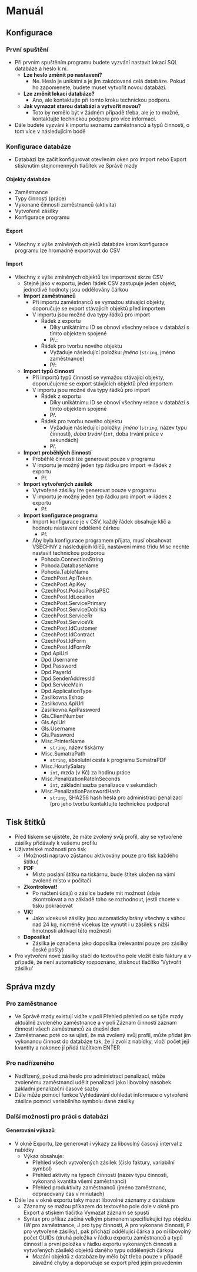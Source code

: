 # Manuál
## Konfigurace
### První spuštění
- Při prvním spuštěním programu budete vyzvání nastavit lokaci SQL databáze a heslo k ní.
	- **Lze heslo změnit po nastavení?**
		- Ne. Heslo je unikátní a je jim zakódovaná celá databáze. Pokud ho zapomenete, budete muset vytvořit novou databázi.
	- **Lze změnit lokaci databáze?**
		- Ano, ale kontaktujte při tomto kroku technickou podporu.
	- **Jak vymazat starou databázi a vytvořit novou?**
		- Toto by nemělo být v žádném případě třeba, ale je to možné, kontaktujte technickou podporu pro více informací.
- Dále budete vyzváni k importu seznamu zaměstnanců a typů činností, o tom více v následujícím bodě

### Konfigurace databáze
- Databázi lze začít konfigurovat otevřením oken pro Import nebo Export stisknutím stejnomenných tlačítek ve Správě mzdy

#### Objekty databáze
- Zaměstnance
- Typy činností (práce)
- Vykonané činnosti zaměstnanců (aktivita)
- Vytvořené zásilky
- Konfigurace programu

#### Export
- Všechny z výše zmíněných objektů databáze krom konfigurace programu lze hromadně exportovat do CSV

#### Import
- Všechny z výše zmíněných objektů lze importovat skrze CSV
	- Stejně jako v exportu, jeden řádek CSV zastupuje jeden objekt, jednotlivé hodnoty jsou oddělovány čárkou
	- **Import zaměstnanců**
		- Při importu zaměstnanců se vymažou stávající objekty, doporučuje se export stávajícíh objektů před importem
		- V importu jsou možné dva typy řádků pro import
			- Řádek z exportu
				- Díky unikátnímu ID se obnoví všechny relace v databázi s tímto objektem spojené
				- Př.: 
			- Řádek pro tvorbu nového objektu
				- Vyžaduje následující položku: *jméno* (`string`, jméno zaměstnance)
				- Př: 
	- **Import typů činností**
		- Při importů typů činností se vymažou stávající objekty, doporučujeme se export stávjících objektů před importem
		- V importu jsou možné dva typy řádků pro import
			- Řádek z exportu
				- Díky unikátnímu ID se obnoví všechny relace v databázi s tímto objektem spojené
				- Př. 
			- Řádek pro tvorbu nového objektu
				- Vyžaduje následující položky: *jméno* (`string`, název typu činností), *doba trvání* (`int`, doba trvání práce v sekundách)
				- Př. 
	- **Import proběhlých činností**
		- Proběhlé činnosti lze generovat pouze v programu
		- V importu je možný jeden typ řádku pro import => řádek z exportu
			- Př. 
	- **Import vytvořených zásilek**
		- Vytvořené zásilky lze generovat pouze v programu
		- V importu je možný jeden typ řádku pro import => řádek z exportu
			- Př. 
	- **Import konfigurace programu**
		- Import konfigurace je v CSV, každý řádek obsahuje klíč a hodnotu nastavení oddělené čárkou
			- Př. 
		- Aby byla konfigurace programem přijata, musí obsahovat VŠECHNY z následujícíh klíčů, nastavení mimo třídu Misc nechte nastavit technickou podporou
			- Pohoda.ConnectionString
			- Pohoda.DatabaseName
			- Pohoda.TableName
			- CzechPost.ApiToken
			- CzechPost.ApiKey
			- CzechPost.PodaciPostaPSC
			- CzechPost.IdLocation
			- CzechPost.ServicePrimary
			- CzechPost.ServiceDobirka
			- CzechPost.ServiceRr
			- CzechPost.ServiceVk
			- CzechPost.IdCustomer
			- CzechPost.IdContract
			- CzechPost.IdForm
			- CzechPost.IdFormRr
			- Dpd.ApiUrl
			- Dpd.Username
			- Dpd.Password
			- Dpd.PayerId
			- Dpd.SenderAddressId
			- Dpd.ServiceMain
			- Dpd.ApplicationType
			- Zasilkovna.Eshop
			- Zasilkovna.ApiUrl
			- Zasilkovna.ApiPassword
			- Gls.ClientNumber
			- Gls.ApiUrl
			- Gls.Username
			- Gls.Password
			- Misc.PrinterName
				- `string`, název tiskárny
			- Misc.SumatraPath
				- `string`, absolutní cesta k programu SumatraPDF
			- Misc.HourlySalary
				- `int`, mzda (v Kč) za hodinu práce
			- Misc.PenalizationRateInSeconds
				- `int`, základní sazba penalizace v sekundách
			- Misc.PenalizationPasswordHash
				- `string`, SHA256 hash hesla pro administraci penalizací (pro jeho tvorbu kontaktujte technickou podporu)

## Tisk štítků
- Před tiskem se ujistěte, že máte zvolený svůj profil, aby se vytvořené zásilky přidávaly k vašemu profilu
- Uživatelské možnosti pro tisk
	- (Možnosti napravo zůstanou aktivovány pouze pro tisk každého štítku)
	- **PDF**
		- Místo poslání štítku na tiskárnu, bude štítek uložen na vámi zvolené místo v počítači
	- **Zkontrolovat!**
		- Po načtení údajů o zásilce budete mít možnost údaje zkontrolovat a na základě toho se rozhodnout, jestli chcete v tisku pokračovat
	- **VK!**
		- Jako vícekusé zásilky jsou automaticky brány všechny s váhou nad 24 kg, nicméně vícekus lze vynutit i u zásilek s nižší hmotností aktivací této možnosti
	- **Doposílka!**
		- Zásilka je označena jako doposílka (relevantní pouze pro zásilky české pošty)
- Pro vytvoření nové zásilky stačí do textového pole vložit číslo faktury a v případě, že není automaticky rozpoznáno, stisknout tlačítko 'Vytvořit zásilku'

## Správa mzdy
### Pro zaměstnance
- Ve Správě mzdy existují vidíte v poli Přehled přehled co se týče mzdy aktuálně zvoleného zaměstnance a v poli Záznam činností záznam činností všech zaměstnanců za dnešní den
- Zaměstnanec poté co se ujistí, že má zvolený svůj profil, může přidat jím vykonanou činnost do databáze tak, že jí zvolí z nabídky, vloží počet její kvantity a nakonec jí přidá tlačítkem ENTER

### Pro nadřízeného
- Nadřízený, pokud zná heslo pro administraci penalizací, může zvolenému zaměstnanci udělit penalizaci jako libovolný násobek základní penalizační časové sazby
- Dále může pomocí funkce Vyhledávání dohledat informace o vytvořené zásilce pomocí variabilního symbolu dané zásilky

### Další možnosti pro práci s databází
#### Generování výkazů
- V okně Exportu, lze generovat i výkazy za libovolný časový interval z nabídky
	- Výkaz obsahuje:
		- Přehled všech vytvořených zásilek (číslo faktury, variabilní symbol)
		- Přehled aktivity na typech činností (název typu činnosti, vykonaná kvantita všemi zaměstnanci)
		- Přehled produktivity zaměstnanců (jméno zaměstnanc, odpracovaný čas v minutách)
- Dále lze v okně exportu taky mazat libovolné záznamy z databáze
	- Záznamy se mažou příkazem do textového pole dole v okně pro Export a stiskem tlačítka Vymazat záznam se spustí
	- Syntax pro příkaz začíná velkým písmenem specifiukující typ objektu (W pro zaměstnance, J pro typy činností, A pro vykonané činnosti, P pro vytvořené zásilky), pak přichází oddělující čárka a po ní libovolný počet GUIDs (druhá položka v řádku exportu zaměstnanců a typů činností a první položka v řádku exportu vykonaných činností a vytvořených zásilek) objektů daného typu oddělených čárkou
		- Mazání objektů z databáze by mělo být třeba pouze v případě závažné chyby a doporučuje se export před jejím provedením